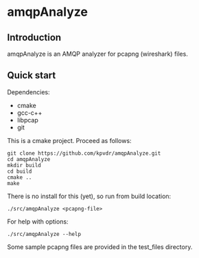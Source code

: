 <!--

Licensed to the Apache Software Foundation (ASF) under one
or more contributor license agreements.  See the NOTICE file
distributed with this work for additional information
regarding copyright ownership.  The ASF licenses this file
to you under the Apache License, Version 2.0 (the
"License"); you may not use this file except in compliance
with the License.  You may obtain a copy of the License at

  http://www.apache.org/licenses/LICENSE-2.0

Unless required by applicable law or agreed to in writing,
software distributed under the License is distributed on an
"AS IS" BASIS, WITHOUT WARRANTIES OR CONDITIONS OF ANY
KIND, either express or implied.  See the License for the
specific language governing permissions and limitations
under the License.

-->

# amqpAnalyze

## Introduction

amqpAnalyze is an AMQP analyzer for pcapng (wireshark) files.

## Quick start

Dependencies:
* cmake
* gcc-c++
* libpcap
* git

This is a cmake project. Proceed as follows:

```
git clone https://github.com/kpvdr/amqpAnalyze.git
cd amqpAnalyze
mkdir build
cd build
cmake ..
make
```
  
There is no install for this (yet), so run from build location:

```
./src/amqpAnalyze <pcapng-file>
```
For help with options:

```
./src/amqpAnalyze --help
```

Some sample pcapng files are provided in the test_files directory.
